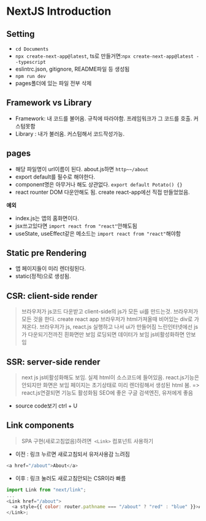 # NextJS Introduction

## Setting

- `cd Documents`
- `npx create-next-app@latest`, ts로 만들거면:`npx create-next-app@latest --typescript`
- eslintrc.json, gitignore, README파일 등 생성됨
- `npm run dev`
- pages폴더에 있는 파일 전부 삭제

## Framework vs Library

- Framework: 내 코드를 불어옴. 규칙에 따라야함. 프레임워크가 그 코드를 호출. 커스텀못함
- Library : 내가 불러옴. 커스텀해서 코드작성가능.

## pages

- 해당 파일명이 url이름이 된다. about.js하면 `http~~/about`
- export default를 필수로 해야한다.
- component명은 아무거나 해도 상관없다. `export default Potato() {}`
- react rounter DOM 다운안해도 됨. create react-app에선 직접 만들었었음.

**예외**

- index.js는 앱의 홈화면이다.
- jsx쓰고있다면 `import react from "react"`안해도됨
- useState, useEffect같은 메소드는 `import react from "react"`해야함

## Static pre Rendering

- 앱 페이지들이 미리 렌더링된다.
- static(정적)으로 생성됨.

## CSR: client-side render

> 브라우저가 js코드 다운받고 client-side의 js가 모든 ui를 만드는것. 브라우저가 모든 것을 한다.
> create react app
> 브라우저가 html가져올때 비어있는 div로 가져온다.
> 브라우저가 js, react.js 실행하고 나서 ui가 만들어짐
> 느린인터넷에선 js가 다운되기전까진 흰화면만 보임 로딩되면 데이터가 보임
> js비활성화하면 안보임

## SSR: server-side render

> next js
> js비활성화해도 보임. 실제 html이 소스코드에 들어있음. react.js기능은 안되지만 화면은 보임
> 페이지는 초기상태로 미리 렌더링해서 생성된 html 봄. => react.js연결되면 기능도 활성화됨
> SEO에 좋은 구글 검색엔진, 유저에게 좋음

- source code보기 ctrl + U

## Link components

> SPA 구현(새로고침없음)하려면` <Link>` 컴포넌트 사용하기

- 이전 <a> : 링크 누르면 새로고침되서 유저사용감 느려짐

```js
<a href="/about">About</a>
```

- 이후 <Link> : 링크 눌러도 새로고침안되는 CSR이라 빠름

```js
import Link from "next/link";
...
<Link href="/about">
  <a style={{ color: router.pathname === "/about" ? "red" : "blue" }}>About</a>
</Link>;
```
